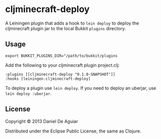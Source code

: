 # cljminecraft-deploy

A Leiningen plugin that adds a hook to `lein deploy` to deploy the cljminecraft
plugin jar to the local Bukkit `plugins` directory.

## Usage

`export BUKKIT_PLUGINS_DIR="/path/to/bukkit/plugins`

Add the following to your cljminecraft plugin project.clj:

    :plugins [[cljminecraft-deploy "0.1.0-SNAPSHOT"]]
    :hooks [leiningen.cljminecraft-deploy]

To deploy a plugin use `lein deploy`. If you need to deploy an uberjar, use
`lein deploy :uberjar`.

## License

Copyright © 2013 Daniel De Aguiar

Distributed under the Eclipse Public License, the same as Clojure.
